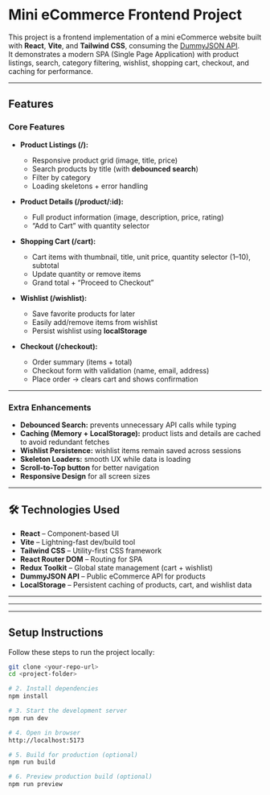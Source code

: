 # Mini eCommerce Frontend Project

This project is a frontend implementation of a mini eCommerce website built with **React**, **Vite**, and **Tailwind CSS**, consuming the [DummyJSON API](https://dummyjson.com/products).  
It demonstrates a modern SPA (Single Page Application) with product listings, search, category filtering, wishlist, shopping cart, checkout, and caching for performance.  

---

##  Features

###  Core Features
- **Product Listings (/):**  
  - Responsive product grid (image, title, price)  
  - Search products by title (with **debounced search**)  
  - Filter by category  
  - Loading skeletons + error handling  

- **Product Details (/product/:id):**  
  - Full product information (image, description, price, rating)  
  - “Add to Cart” with quantity selector  

- **Shopping Cart (/cart):**  
  - Cart items with thumbnail, title, unit price, quantity selector (1–10), subtotal  
  - Update quantity or remove items  
  - Grand total + “Proceed to Checkout”  

- **Wishlist (/wishlist):**  
  - Save favorite products for later  
  - Easily add/remove items from wishlist  
  - Persist wishlist using **localStorage**  

- **Checkout (/checkout):**  
  - Order summary (items + total)  
  - Checkout form with validation (name, email, address)  
  - Place order → clears cart and shows confirmation  

---

### Extra Enhancements
- **Debounced Search:** prevents unnecessary API calls while typing  
- **Caching (Memory + LocalStorage):** product lists and details are cached to avoid redundant fetches  
- **Wishlist Persistence:** wishlist items remain saved across sessions  
- **Skeleton Loaders:** smooth UX while data is loading  
- **Scroll-to-Top button** for better navigation  
- **Responsive Design** for all screen sizes  

---

## 🛠️ Technologies Used
- **React** – Component-based UI  
- **Vite** – Lightning-fast dev/build tool  
- **Tailwind CSS** – Utility-first CSS framework  
- **React Router DOM** – Routing for SPA  
- **Redux Toolkit** – Global state management (cart + wishlist)  
- **DummyJSON API** – Public eCommerce API for products  
- **LocalStorage** – Persistent caching of products, cart, and wishlist data  

---


---


---

##  Setup Instructions
Follow these steps to run the project locally:

```bash
git clone <your-repo-url>
cd <project-folder>

# 2. Install dependencies
npm install

# 3. Start the development server
npm run dev

# 4. Open in browser
http://localhost:5173

# 5. Build for production (optional)
npm run build

# 6. Preview production build (optional)
npm run preview


